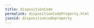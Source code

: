 ```yaml
---
title: dispositionCode
permalink: dispositionCodeProperty.html
jsonid: dispositioncodeproperty
---
```

